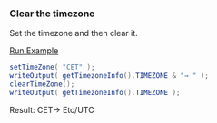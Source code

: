 ### Clear the timezone

Set the timezone and then clear it.

<a href="https://try.boxlang.io/?code=eJwrTi0JycxNjcrPS9VQUHJ2DVFS0LTmKi%2FKLEn1Ly0pKC3RUEiHKKkCKvHMS8vX0NQL8fR1jfL3c1VQU1B61DZJAawnOSc1sQhuFgmGAJUCAM45LCA%3D" target="_blank">Run Example</a>

```java
setTimeZone( "CET" );
writeOutput( getTimezoneInfo().TIMEZONE & "→ " );
clearTimeZone();
writeOutput( getTimezoneInfo().TIMEZONE );

```

Result: CET→ Etc/UTC

